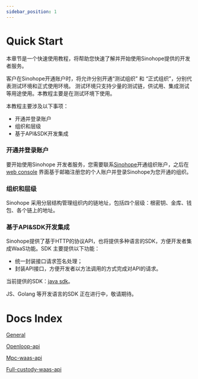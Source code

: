```yaml
---
sidebar_position: 1
---
```


# Quick Start

本章节是一个快速使用教程，将帮助您快速了解并开始使用Sinohope提供的开发者服务。

客户在Sinohope开通账户时，将允许分别开通“测试组织” 和 “正式组织”，分别代表测试环境和正式使用环境。
测试环境只支持少量的测试链，供试用、集成测试等用途使用。本教程主要是在测试环境下使用。

本教程主要涉及以下事项：
- 开通并登录账户
- 组织和层级
- 基于API&SDK开发集成


### 开通并登录账户

要开始使用Sinohope 开发者服务，您需要联系[Sinohope](https://www.sinohope.com/)开通组织账户，之后在 [web console](https://console.sinohope.com/user/login) 界面基于邮箱注册您的个人账户并登录Sinohope为您开通的组织。

### 组织和层级

Sinohope 采用分层结构管理组织内的链地址，包括四个层级：根密钥、金库、钱包、各个链上的地址。

### 基于API&SDK开发集成

Sinohope提供了基于HTTP的协议API，也将提供多种语言的SDK，方便开发者集成WaaS功能。SDK 主要提供以下功能：

- 统一封装接口请求签名处理；
- 封装API接口，方便开发者以方法调用的方式完成对API的请求。

当前提供的SDK：[java sdk](https://github.com/sinohope/sinohope-java-api)。

JS、Golang 等开发语言的SDK 正在进行中，敬请期待。

# Docs Index
[General](/docs/develop/get-started/general)

[Openloop-api](/docs/category/openloop-api)

[Mpc-waas-api](/docs/category/mpc-waas-api)

[Full-custody-waas-api](/docs/category/full-custody-waas-api)

